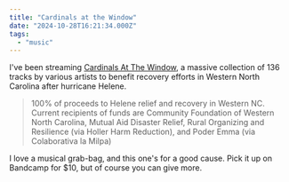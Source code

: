 ```yaml
---
title: "Cardinals at the Window"
date: "2024-10-28T16:21:34.000Z"
tags: 
  - "music"
---
```


I've been streaming [Cardinals At The Window](https://cardinalsatthewindow.bandcamp.com/album/cardinals-at-the-window-2), a massive collection of 136 tracks by various artists to benefit recovery efforts in Western North Carolina after hurricane Helene.

> 100% of proceeds to Helene relief and recovery in Western NC. Current recipients of funds are Community Foundation of Western North Carolina, Mutual Aid Disaster Relief, Rural Organizing and Resilience (via Holler Harm Reduction), and Poder Emma (via Colaborativa la Milpa)

I love a musical grab-bag, and this one's for a good cause. Pick it up on Bandcamp for $10, but of course you can give more.
